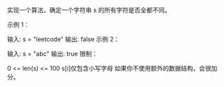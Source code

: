 实现一个算法，确定一个字符串 s 的所有字符是否全都不同。

示例 1：

输入: s = "leetcode"
输出: false
示例 2：

输入: s = "abc"
输出: true
限制：

0 <= len(s) <= 100
s[i]仅包含小写字母
如果你不使用额外的数据结构，会很加分。
